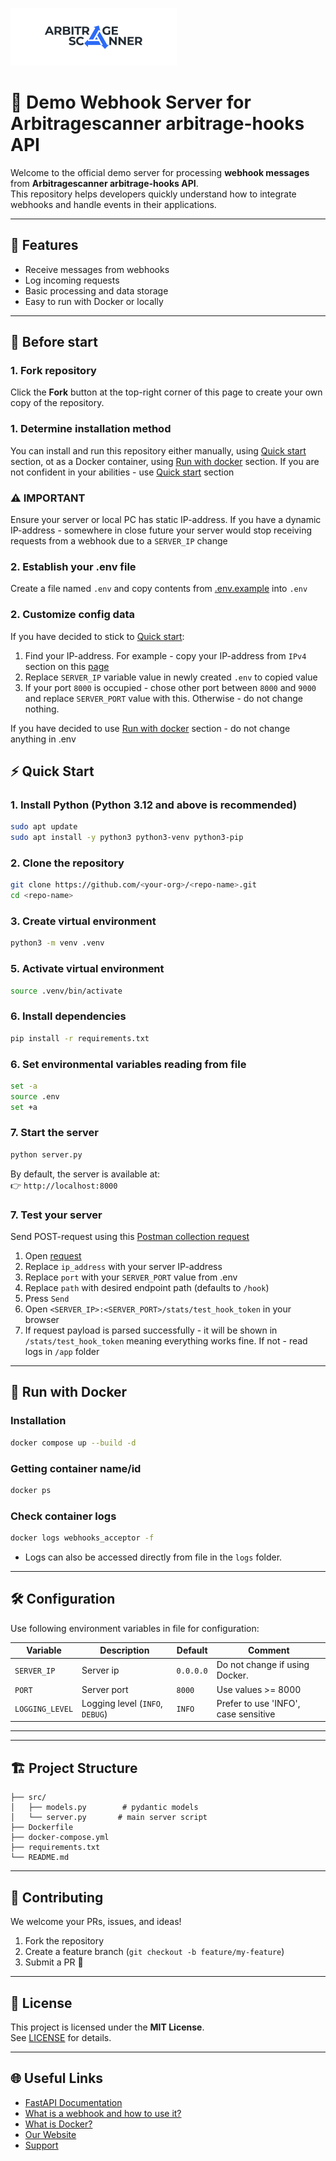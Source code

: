 ![Logo](TopHeader.png)

# 🚀 Demo Webhook Server for Arbitragescanner arbitrage-hooks API

Welcome to the official demo server for processing **webhook messages** from **Arbitragescanner arbitrage-hooks API**.  
This repository helps developers quickly understand how to integrate webhooks and handle events in their applications.

---

## 📖 Features

- Receive messages from webhooks  
- Log incoming requests  
- Basic processing and data storage  
- Easy to run with Docker or locally  

---

## 🔖 Before start

### 1. Fork repository
Click the **Fork** button at the top-right corner of this page to create your own copy of the repository.

### 1. Determine installation method
You can install and run this repository either manually, using [Quick start](#-quick-start) section, ot as a Docker container, using [Run with docker](#-run-with-docker) section.
If you are not confident in your abilities - use [Quick start](#-quick-start) section

### ⚠️ IMPORTANT
Ensure your server or local PC has static IP-address. If you have a dynamic IP-address - somewhere in close future your server would stop receiving requests from a webhook due to a `SERVER_IP` change

### 2. Establish your .env file
Create a file named `.env` and copy contents from [.env.example](.env.example) into `.env`

### 2. Customize config data
If you have decided to stick to [Quick start](#-quick-start):
1. Find your IP-address. For example - copy your IP-address from `IPv4` section on this [page](https://whatismyipaddress.com/)
2. Replace `SERVER_IP` variable value in newly created `.env` to copied value
3. If your port `8000` is occupied - chose other port between `8000` and `9000` and replace `SERVER_PORT` value with this. Otherwise - do not change nothing.

If you have decided to use [Run with docker](#-run-with-docker) section - do not change anything in .env

## ⚡ Quick Start

### 1. Install Python (Python 3.12 and above is recommended)
```bash
sudo apt update
sudo apt install -y python3 python3-venv python3-pip
```

### 2. Clone the repository
```bash
git clone https://github.com/<your-org>/<repo-name>.git
cd <repo-name>
```

### 3. Create virtual environment
```bash
python3 -m venv .venv
```

### 5. Activate virtual environment
```bash
source .venv/bin/activate
```

### 6. Install dependencies
```bash
pip install -r requirements.txt
```

### 6. Set environmental variables reading from file
```bash
set -a
source .env
set +a
```

### 7. Start the server
```bash
python server.py
```

By default, the server is available at:  
👉 `http://localhost:8000`

### 7. Test your server
Send POST-request using this [Postman collection request](https://www.postman.com/arbscanner/workspace/arbscanner-b2b-api/request/23775304-894ae89e-a7f4-42c6-a3d1-144f5eadee68?action=share&source=copy-link&creator=23775304)
1. Open [request](https://www.postman.com/arbscanner/workspace/arbscanner-b2b-api/request/23775304-894ae89e-a7f4-42c6-a3d1-144f5eadee68?action=share&source=copy-link&creator=23775304)
2. Replace `ip_address` with your server IP-address
3. Replace `port` with your `SERVER_PORT` value from .env 
4. Replace `path` with desired endpoint path (defaults to `/hook`)
5. Press `Send`
6. Open `<SERVER_IP>:<SERVER_PORT>/stats/test_hook_token` in your browser
7. If request payload is parsed successfully - it will be shown in `/stats/test_hook_token` meaning everything works fine.
If not - read logs in `/app` folder
---

## 🐳 Run with Docker
### Installation
```bash
docker compose up --build -d
```
### Getting container name/id
```bash
docker ps
```
### Check container logs
```bash
docker logs webhooks_acceptor -f
```
- Logs can also be accessed directly from file in the `logs` folder. 
---

## 🛠 Configuration

Use following environment variables in [](.env.example) file for configuration:

| Variable       | Description                     | Default | Comment                        |
|----------------|---------------------------------|---------|--------------------------------|
| `SERVER_IP`     | Server ip                       | `0.0.0.0` | Do not change if using Docker. |
| `PORT`         | Server port                     | `8000`  | Use values >= 8000             |
| `LOGGING_LEVEL` | Logging level (`INFO`, `DEBUG`) | `INFO`  | Prefer to use 'INFO', case sensitive |

---

---

## 🏗 Project Structure
```
├── src/
│   ├── models.py        # pydantic models
│   └── server.py       # main server script
├── Dockerfile
├── docker-compose.yml
├── requirements.txt
└── README.md
```

---

## 🤝 Contributing
We welcome your PRs, issues, and ideas!  

1. Fork the repository  
2. Create a feature branch (`git checkout -b feature/my-feature`)  
3. Submit a PR 🚀  

---

## 📜 License
This project is licensed under the **MIT License**.  
See [LICENSE](./LICENSE) for details.

---

## 🌐 Useful Links
- [FastAPI Documentation](https://fastapi.tiangolo.com/)
- [What is a webhook and how to use it?](https://www.geeksforgeeks.org/blogs/what-is-a-webhook-and-how-to-use-it/)
- [What is Docker?](https://docs.docker.com/get-started/docker-overview/)
- [Our Website](https://arbitragescanner.io/)  
- [Support](https://t.me/arbitrage_scanner_support_bot)  

